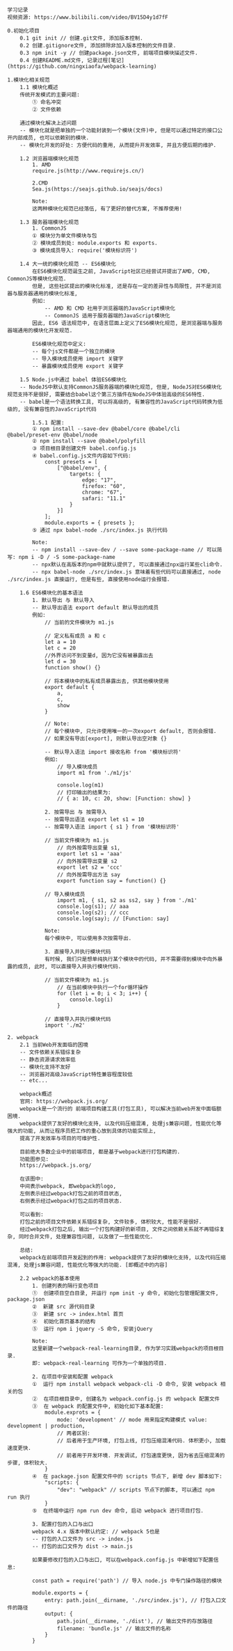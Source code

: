 <!-- 文件内容基本同 ../README.md -->
    学习记录
    视频资源: https://www.bilibili.com/video/BV15D4y1d7fF

    0.初始化项目
        0.1 git init // 创建.git文件, 添加版本控制.
        0.2 创建.gitignore文件, 添加排除非加入版本控制的文件目录.
        0.3 npm init -y // 创建package.json文件, 前端项目模块描述文件.
        0.4 创建README.md文件, 记录过程[笔记](https://github.com/ningxiaofa/webpack-learning)

    1.模块化相关规范
        1.1 模块化概述
        传统开发模式的主要问题:
            ① 命名冲突
            ② 文件依赖

        通过模块化解决上述问题
        -- 模块化就是把单独的一个功能封装到一个模块(文件)中, 但是可以通过特定的接口公开内部成员, 也可以依赖别的模块.
        -- 模块化开发的好处: 方便代码的重用, 从而提升开发效率, 并且方便后期的维护.

        1.2 浏览器端模块化规范
            1. AMD
            require.js(http://www.requirejs.cn/)

            2.CMD
            Sea.js(https://seajs.github.io/seajs/docs)

            Note:
            这两种模块化规范已经落伍, 有了更好的替代方案, 不推荐使用!

        1.3 服务器端模块化规范
            1. CommonJS
            ① 模块分为单文件模块与包
            ② 模块成员到处: module.exports 和 exports.
            ③ 模块成员导入: require('模块标识符')

        1.4 大一统的模块化规范 -- ES6模块化
            在ES6模块化规范诞生之前, JavaScript社区已经尝试并提出了AMD, CMD, CommonJS等模块化规范.
            但是, 这些社区提出的模块化标准, 还是存在一定的差异性与局限性, 并不是浏览器与服务器通用的模块化标准,
            例如:
                -- AMD 和 CMD 社用于浏览器端的JavaScript模块化
                -- CommonJS 适用于服务器端的JavaScript模块化
            因此, ES6 语法规范中, 在语言层面上定义了ES6模块化规范, 是浏览器端与服务器端通用的模块化开发规范.

            ES6模块化规范中定义:
            -- 每个js文件都是一个独立的模块
            -- 导入模块成员使用 import 关键字
            -- 暴露模块成员使用 export 关键字

        1.5 Node.js中通过 babel 体验ES6模块化
        -- NodeJS中默认支持CommonJS服务器端的模块化规范, 但是, NodeJS对ES6模块化规范支持不是很好, 需要结合babel这个第三方插件在NodeJS中体验高级的ES6特性.
        -- babel是一个语法转换工具, 可以将高级的, 有兼容性的JavaScript代码转换为低级的, 没有兼容性的JavaScript代码

            1.5.1 配置:
            ① npm install --save-dev @babel/core @babel/cli @babel/preset-env @babel/node
            ② npm install --save @babel/polyfill
            ③ 项目根目录创建文件 babel.config.js
            ④ babel.config.js文件内容如下代码:
                const presets = [
                    ["@babel/env", {
                        targets: {
                            edge: "17",
                            firefox: "60",
                            chrome: "67",
                            safari: "11.1"
                        }
                    }]
                ];
                module.exports = { presets };
            ⑤ 通过 npx babel-node ./src/index.js 执行代码
            
            Note:
            -- npm install --save-dev / --save some-package-name // 可以简写: npm i -D / -S some-package-name 
            -- npx默认在高版本的npm中就默认提供了, 可以直接通过npx运行某些cli命令.
            -- npx babel-node ./src/index.js 意味着有些代码可以直接通过, node ./src/index.js 直接运行, 但是有些, 直接使用node运行会报错.

        1.6 ES6模块化的基本语法
            1. 默认导出 与 默认导入
            -- 默认导出语法 export default 默认导出的成员
            例如:
                // 当前的文件模块为 m1.js

                // 定义私有成员 a 和 c
                let a = 10
                let c = 20
                //外界访问不到变量d, 因为它没有被暴露出去
                let d = 30
                function show() {}

                // 将本模块中的私有成员暴露出去, 供其他模块使用
                export default {
                    a,
                    c,
                    show
                }

                // Note:
                // 每个模块中, 只允许使用唯一的一次export default, 否则会报错.
                // 如果没有导出[export], 则默认导出空对象 {}

                -- 默认导入语法 import 接收名称 from '模块标识符'
                例如:
                    // 导入模块成员
                    import m1 from './m1/js'

                    console.log(m1)
                    // 打印输出的结果为:
                    // { a: 10, c: 20, show: [Function: show] }
        
                2. 按需导出 与 按需导入
                -- 按需导出语法 export let s1 = 10
                -- 按需导入语法 import { s1 } from '模块标识符'

                // 当前文件模块为 m1.js
                    // 向外按需导出变量 s1,
                    export let s1 = 'aaa'
                    // 向外按需导出变量 s2
                    export let s2 = 'ccc'
                    // 向外按需导出方法 say
                    export function say = function() {}

                // 导入模块成员
                    import m1, { s1, s2 as ss2, say } from './m1'
                    console.log(s1); // aaa
                    console.log(s2); // ccc
                    console.log(say); // [Function: say]
                
                Note:
                每个模块中, 可以使用多次按需导出.

                3. 直接导入并执行模块代码
                有时候, 我们只是想单纯执行某个模块中的代码, 并不需要得到模块中向外暴露的成员, 此时, 可以直接导入并执行模块代码.

                // 当前文件模块为 m1.js
                    // 在当前模块中执行一个for循环操作
                    for (let i = 0; i < 3; i++) {
                        console.log(i)
                    }

                // 直接导入并执行模块代码
                import './m2'

    2. webpack
        2.1 当前Web开发面临的困境
        -- 文件依赖关系错综复杂
        -- 静态资源请求效率低
        -- 模块化支持不友好
        -- 浏览器对高级JavaScript特性兼容程度较低
        -- etc...

        webpack概述
        官网: https://webpack.js.org/ 
        webpack是一个流行的 前端项目构建工具(打包工具), 可以解决当前web开发中面临额困境.
        webpack提供了友好的模块化支持, 以及代码压缩混淆, 处理js兼容问题, 性能优化等强大的功能, 从而让程序员把工作的重心放到具体的功能实现上,
        提高了开发效率与项目的可维护性.

        目前绝大多数企业中的前端项目, 都是基于webpack进行打包构建的.
        功能图参见:
        https://webpack.js.org/

        在该图中:
        中间表示webpack, 即webpack的logo,
        左侧表示经过webpack打包之前的项目状态,
        右侧表示经过webpack打包之后的项目状态.

        可以看到:
        打包之前的项目文件依赖关系错综复杂, 文件较多, 体积较大, 性能不是很好.
        经过webpack打包之后, 输出一个打包构建好的新项目, 文件之间依赖关系就不再错综复杂, 同时合并文件, 处理兼容性问题, 以及做了一些性能优化.

        总结:
        webpack在前端项目开发起到的作用: webpack提供了友好的模块化支持, 以及代码压缩混淆, 处理js兼容问题, 性能优化等强大的功能. [即概述中的内容]

        2.2 webpack的基本使用
            1. 创建列表的隔行变色项目
            ①  创建项目空白目录, 并运行 npm init -y 命令, 初始化包管理配置文件, package.json
            ②  新建 src 源代码目录
            ③  新建 src -> index.html 首页
            ④  初始化首页基本的结构
            ⑤  运行 npm i jquery -S 命令, 安装jQuery

            Note:
            这里新建一个webpack-real-learning目录, 作为学习实践webpack的项目根目录.
            即: webpack-real-learning 可作为一个单独的项目.

            2. 在项目中安装和配置 webpack
            ①  运行 npm install webpack webpack-cli -D 命令, 安装 webpack 相关的包
            ②  在项目根目录中, 创建名为 webpack.config.js 的 webpack 配置文件
            ③  在 webpack 的配置文件中, 初始化如下基本配置:
                module.exprots = {
                    mode: 'development' // mode 用来指定构建模式 value: development | production, 
                    // 两者区别:
                    // 后者用于生产环境, 打包上线, 打包压缩混淆代码. 体积更小, 加载速度更快.
                    // 前者用于开发环境. 开发调试, 打包速度更快, 因为省去压缩混淆的步骤, 体积较大.
                }
            ④  在 package.json 配置文件中的 scripts 节点下, 新增 dev 脚本如下:
                "scripts: {
                    "dev": "webpack" // scripts 节点下的脚本, 可以通过 npm run 执行
                }
            ⑤  在终端中运行 npm run dev 命令, 启动 webpack 进行项目打包.

            3. 配置打包的入口与出口
            webpack 4.x 版本中默认约定: // webpack 5也是
            -- 打包的入口文件为 src -> index.js
            -- 打包的出口文件为 dist -> main.js

            如果要修改打包的入口与出口, 可以在webpack.config.js 中新增如下配置信息:

            const path = require('path') // 导入 node.js 中专门操作路径的模块

            module.exports = {
                entry: path.join(__dirname, './src/index.js'), // 打包入口文件的路径
                output: {
                    path.join(__dirname, './dist'), // 输出文件的存放路径
                    filename: 'bundle.js' // 输出文件的名称
                }
            }

